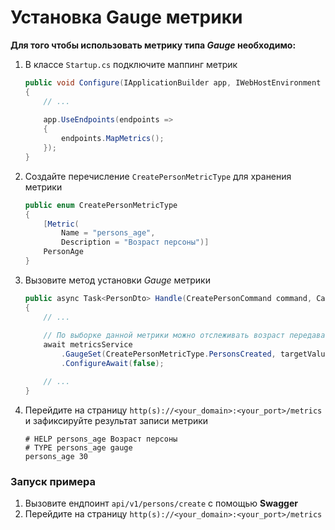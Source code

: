 # Установка Gauge метрики

**Для того чтобы использовать метрику типа _Gauge_ необходимо:**
1. В классе `Startup.cs` подключите маппинг метрик
    ```csharp
    public void Configure(IApplicationBuilder app, IWebHostEnvironment env)
    {
        // ...
        
        app.UseEndpoints(endpoints =>
        {
            endpoints.MapMetrics();
        });
    }
    ```

2. Создайте перечисление `CreatePersonMetricType` для хранения метрики
    ```csharp
    public enum CreatePersonMetricType
    {
        [Metric(
            Name = "persons_age",
            Description = "Возраст персоны")]
        PersonAge
    }
    ```
3. Вызовите метод установки _Gauge_ метрики
    ```csharp
    public async Task<PersonDto> Handle(CreatePersonCommand command, CancellationToken cancellationToken)
    {
        // ...
        
        // По выборке данной метрики можно отслеживать возраст передаваемых персон и вычислить средний возраст
        await metricsService
            .GaugeSet(CreatePersonMetricType.PersonsCreated, targetValue: command.Age)
            .ConfigureAwait(false);
    
        // ...
    }
    ```
4. Перейдите на страницу `http(s)://<your_domain>:<your_port>/metrics` и зафиксируйте результат записи метрики
    ```
    # HELP persons_age Возраст персоны
    # TYPE persons_age gauge
    persons_age 30
    ```


### Запуск примера
1. Вызовите ендпоинт `api/v1/persons/create` с помощью **Swagger**
2. Перейдите на страницу `http(s)://<your_domain>:<your_port>/metrics`
